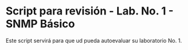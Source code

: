 # Script para revisión - Lab. No. 1 - SNMP Básico

Este script servirá para que ud pueda autoevaluar su laboratorio No. 1.
